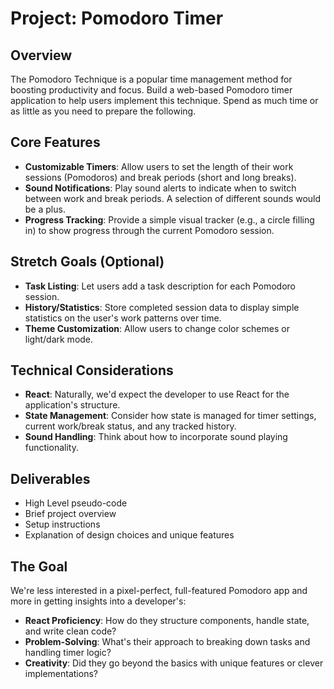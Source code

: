 # Project: Pomodoro Timer

## Overview

The Pomodoro Technique is a popular time management method for boosting productivity and focus. Build a web-based Pomodoro timer application to help users implement this technique. Spend as much time or as little as you need to prepare the following.

## Core Features

- **Customizable Timers**: Allow users to set the length of their work sessions (Pomodoros) and break periods (short and long breaks).
- **Sound Notifications**: Play sound alerts to indicate when to switch between work and break periods. A selection of different sounds would be a plus.
- **Progress Tracking**: Provide a simple visual tracker (e.g., a circle filling in) to show progress through the current Pomodoro session.

## Stretch Goals (Optional)

- **Task Listing**: Let users add a task description for each Pomodoro session.
- **History/Statistics**: Store completed session data to display simple statistics on the user's work patterns over time.
- **Theme Customization**: Allow users to change color schemes or light/dark mode.

## Technical Considerations

- **React**: Naturally, we'd expect the developer to use React for the application's structure.
- **State Management**: Consider how state is managed for timer settings, current work/break status, and any tracked history.
- **Sound Handling**: Think about how to incorporate sound playing functionality.

## Deliverables

- High Level pseudo-code
- Brief project overview
- Setup instructions
- Explanation of design choices and unique features

## The Goal

We're less interested in a pixel-perfect, full-featured Pomodoro app and more in getting insights into a developer's:

- **React Proficiency**: How do they structure components, handle state, and write clean code?
- **Problem-Solving**: What's their approach to breaking down tasks and handling timer logic?
- **Creativity**: Did they go beyond the basics with unique features or clever implementations?
